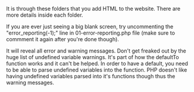 It is through these folders that you add HTML to the website. There are more details inside each folder.

If you are ever just seeing a big blank screen, try uncommenting the "error_reporting(-1);" line in 01-error-reporting.php file (make sure to commment it again after you're done though).

It will reveal all error and warning messages. Don't get freaked out by the huge list of undefined variable warnings. It's part of how the defaultTo function works and it can't be helped. In order to have a default, you need to be able to parse undefined variables into the function. PHP doesn't like having undefined variables parsed into it's functions though thus the warning messages.
